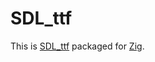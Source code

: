 # SDL_ttf

This is [SDL_ttf](https://github.com/libsdl-org/SDL_ttf) packaged for [Zig](https://ziglang.org).
